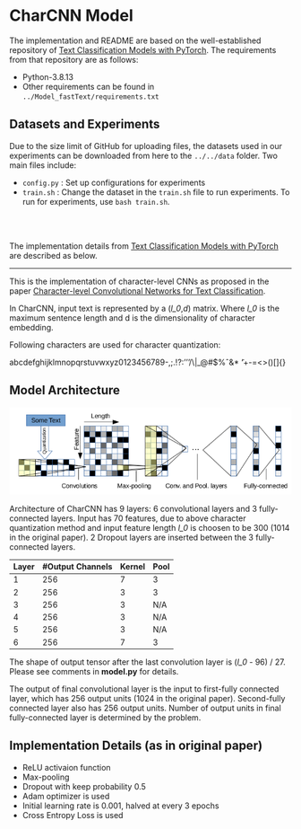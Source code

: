 # CharCNN Model
The implementation and README are based on the well-established repository of [Text Classification Models with PyTorch](https://github.com/AnubhavGupta3377/Text-Classification-Models-Pytorch). The requirements from that repository are as follows:

- Python-3.8.13
- Other requirements can be found in ```../Model_fastText/requirements.txt```



## Datasets and Experiments

Due to the size limit of GitHub for uploading files, the datasets used in our experiments can be downloaded from here to the ```../../data``` folder. Two main files include:

- ```config.py``` : Set up configurations for experiments
- ```train.sh``` : Change the dataset in the ```train.sh``` file to run experiments. To run for experiments, use ```bash train.sh```.

<br/>
<br/>

The implementation details from [Text Classification Models with PyTorch](https://github.com/AnubhavGupta3377/Text-Classification-Models-Pytorch) are described as below.

---

This is the implementation of character-level CNNs as proposed in the paper [Character-level Convolutional Networks for Text
Classification](https://papers.nips.cc/paper/5782-character-level-convolutional-networks-for-text-classification.pdf).

In CharCNN, input text is represented by a (*l_0*,*d*) matrix. Where *l_0* is the maximum sentence length and d is the dimensionality of character embedding.

Following characters are used for character quantization:

<p>abcdefghijklmnopqrstuvwxyz0123456789-,;.!?:’’’/\|_@#$%ˆ&* ̃‘+-=<>()[]{} </p>



## Model Architecture

![CharCNN Architecture](images/CharCNN.png)

Architecture of CharCNN has 9 layers: 6 convolutional layers and 3 fully-connected layers. Input has 70 features, due to above character quantization method and input feature length *l_0* is choosen to be 300 (1014 in the original paper). 2 Dropout layers are inserted between the 3 fully-connected layers.


| Layer | #Output Channels | Kernel | Pool |
|-------|------------------|--------|------|
| 1 | 256 | 7 | 3 |
| 2 | 256 | 3 | 3 |
| 3 | 256 | 3 | N/A |
| 4 | 256 | 3 | N/A |
| 5 | 256 | 3 | N/A |
| 6 | 256 | 7 | 3 |

The shape of output tensor after the last convolution layer is (*l_0* - 96) / 27. Please see comments in **model.py** for details.

The output of final convolutional layer is the input to first-fully connected layer, which has 256 output units (1024 in the original paper). Second-fully connected layer also has 256 output units. Number of output units in final fully-connected layer is determined by the problem.



## Implementation Details (as in original paper)

- ReLU activaion function
- Max-pooling
- Dropout with keep probability 0.5
- Adam optimizer is used
- Initial learning rate is 0.001, halved at every 3 epochs
- Cross Entropy Loss is used

